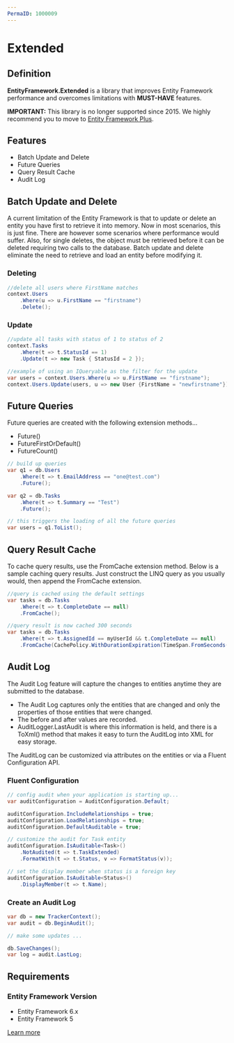 ```yaml
---
PermaID: 1000009
---
```


# Extended

## Definition

**EntityFramework.Extended** is a library that improves Entity Framework performance and overcomes limitations with **MUST-HAVE** features.

**IMPORTANT:** This library is no longer supported since 2015. We highly recommend you to move to [Entity Framework Plus](/ef-plus).

## Features

 - Batch Update and Delete
 - Future Queries
 - Query Result Cache
 - Audit Log

## Batch Update and Delete

A current limitation of the Entity Framework is that to update or delete an entity you have first to retrieve it into memory. Now in most scenarios, this is just fine. There are however some scenarios where performance would suffer. Also, for single deletes, the object must be retrieved before it can be deleted requiring two calls to the database. Batch update and delete eliminate the need to retrieve and load an entity before modifying it.

### Deleting


```csharp
//delete all users where FirstName matches
context.Users
    .Where(u => u.FirstName == "firstname")
    .Delete();
```

### Update


```csharp
//update all tasks with status of 1 to status of 2
context.Tasks
    .Where(t => t.StatusId == 1)
    .Update(t => new Task { StatusId = 2 });

//example of using an IQueryable as the filter for the update
var users = context.Users.Where(u => u.FirstName == "firstname");
context.Users.Update(users, u => new User {FirstName = "newfirstname"});
```

## Future Queries

Future queries are created with the following extension methods...

 - Future()
 - FutureFirstOrDefault()
 - FutureCount()


```csharp
// build up queries
var q1 = db.Users
    .Where(t => t.EmailAddress == "one@test.com")
    .Future();

var q2 = db.Tasks
    .Where(t => t.Summary == "Test")
    .Future();

// this triggers the loading of all the future queries
var users = q1.ToList();
```

## Query Result Cache

To cache query results, use the FromCache extension method. Below is a sample caching query results. Just construct the LINQ query as you usually would, then append the FromCache extension.


```csharp
//query is cached using the default settings
var tasks = db.Tasks
    .Where(t => t.CompleteDate == null)
    .FromCache();

//query result is now cached 300 seconds
var tasks = db.Tasks
    .Where(t => t.AssignedId == myUserId && t.CompleteDate == null)
    .FromCache(CachePolicy.WithDurationExpiration(TimeSpan.FromSeconds(300)));
```

## Audit Log

The Audit Log feature will capture the changes to entities anytime they are submitted to the database. 

 - The Audit Log captures only the entities that are changed and only the properties of those entities that were changed. 
 - The before and after values are recorded. 
 - AuditLogger.LastAudit is where this information is held, and there is a ToXml() method that makes it easy to turn the AuditLog into XML for easy storage.

The AuditLog can be customized via attributes on the entities or via a Fluent Configuration API.

### Fluent Configuration


```csharp
// config audit when your application is starting up...
var auditConfiguration = AuditConfiguration.Default;

auditConfiguration.IncludeRelationships = true;
auditConfiguration.LoadRelationships = true;
auditConfiguration.DefaultAuditable = true;

// customize the audit for Task entity
auditConfiguration.IsAuditable<Task>()
    .NotAudited(t => t.TaskExtended)
    .FormatWith(t => t.Status, v => FormatStatus(v));

// set the display member when status is a foreign key
auditConfiguration.IsAuditable<Status>()
    .DisplayMember(t => t.Name);
```

### Create an Audit Log


```csharp
var db = new TrackerContext();
var audit = db.BeginAudit();

// make some updates ...

db.SaveChanges();
var log = audit.LastLog;
```

## Requirements

### Entity Framework Version

 - Entity Framework 6.x
 - Entity Framework 5

[Learn more](https://github.com/zzzprojects/EntityFramework.Extended)
